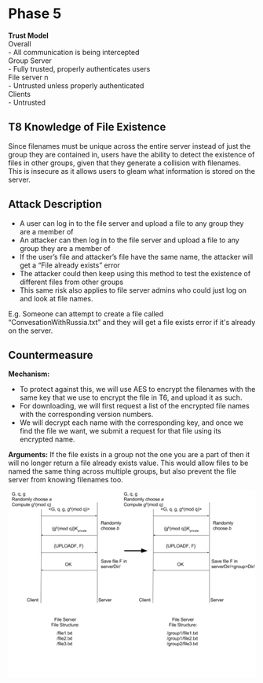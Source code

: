 # Phase 5 


**Trust Model**  
Overall  
    - All communication is being intercepted  
Group Server  
	- Fully trusted, properly authenticates users  
File server n  
	- Untrusted unless properly authenticated  
Clients  
	- Untrusted  

## T8 Knowledge of File Existence
Since filenames must be unique across the entire server instead of just the group they are contained in, users have the ability to detect the existence of files in other groups, given that they generate a collision with filenames. This is insecure as it allows users to gleam what information is stored on the server.

## Attack Description

- A user can log in to the file server and upload a file to any group they are a member of
- An attacker can then log in to the file server and upload a file to any group they are a member of
- If the user’s file and attacker’s file have the same name, the attacker will get a “File already exists” error
- The attacker could then keep using this method to test the existence of different files from other groups
- This same risk also applies to file server admins who could just log on and look at file names.

E.g. Someone can attempt to create a file called “ConvesationWithRussia.txt” and they will get a file exists error if it's already on the server.

## Countermeasure

**Mechanism:**
- To protect against this, we will use AES to encrypt the filenames with the same key that we use to encrypt the file in T6, and upload it as such.
- For downloading, we will first request a list of the encrypted file names with the corresponding version numbers.
- We will decrypt each name with the corresponding key, and once we find the file we want, we submit a request for that file using its encrypted name.

**Arguments:** 
	If the file exists in a group not the one you are a part of then it will no longer return a file already exists value. This would allow files to be named the same thing across multiple groups, but also prevent the file server from knowing filenames too.


![T8](https://github.com/EricGhildyal/CS1653CryptoProject/blob/master/reports/images/t8.png)
